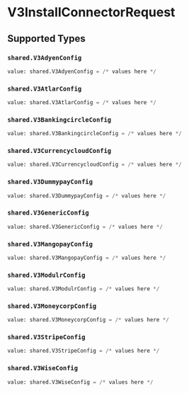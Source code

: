 # V3InstallConnectorRequest


## Supported Types

### `shared.V3AdyenConfig`

```python
value: shared.V3AdyenConfig = /* values here */
```

### `shared.V3AtlarConfig`

```python
value: shared.V3AtlarConfig = /* values here */
```

### `shared.V3BankingcircleConfig`

```python
value: shared.V3BankingcircleConfig = /* values here */
```

### `shared.V3CurrencycloudConfig`

```python
value: shared.V3CurrencycloudConfig = /* values here */
```

### `shared.V3DummypayConfig`

```python
value: shared.V3DummypayConfig = /* values here */
```

### `shared.V3GenericConfig`

```python
value: shared.V3GenericConfig = /* values here */
```

### `shared.V3MangopayConfig`

```python
value: shared.V3MangopayConfig = /* values here */
```

### `shared.V3ModulrConfig`

```python
value: shared.V3ModulrConfig = /* values here */
```

### `shared.V3MoneycorpConfig`

```python
value: shared.V3MoneycorpConfig = /* values here */
```

### `shared.V3StripeConfig`

```python
value: shared.V3StripeConfig = /* values here */
```

### `shared.V3WiseConfig`

```python
value: shared.V3WiseConfig = /* values here */
```

